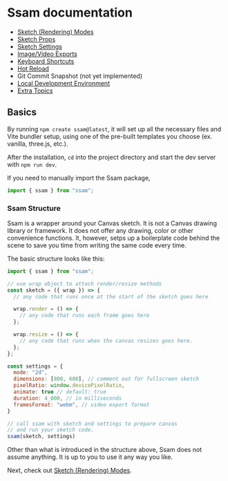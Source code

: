 # Ssam documentation

- [Sketch (Rendering) Modes](./modes.md)
- [Sketch Props](./props.md)
- [Sketch Settings](./settings.md)
- [Image/Video Exports](./file-exports.md)
- [Keyboard Shortcuts](./keyboard.md)
- [Hot Reload](./hot-reload.md)
- Git Commit Snapshot (not yet implemented)
- [Local Development Environment](./dev-env.md)
- [Extra Topics](./extra.md)

## Basics

By running `npm create ssam@latest`, it will set up all the necessary files and Vite bundler setup, using one of the pre-built templates you choose (ex. vanilla, three.js, etc.).

After the installation, `cd` into the project directory and start the dev server with `npm run dev`.

If you need to manually import the Ssam package,

```js
import { ssam } from "ssam";
```

### Ssam Structure

Ssam is a wrapper around your Canvas sketch. It is not a Canvas drawing library or framework. It does not offer any drawing, color or other convenience functions. It, however, setps up a boilerplate code behind the scene to save you time from writing the same code every time.

The basic structure looks like this:

```js
import { ssam } from "ssam";

// use wrap object to attach render/resize methods
const sketch = ({ wrap }) => {
  // any code that runs once at the start of the sketch goes here

  wrap.render = () => {
    // any code that runs each frame goes here
  };

  wrap.resize = () => {
    // any code that runs when the canvas resizes goes here.
  };
};

const settings = {
  mode: "2d",
  dimensions: [800, 600], // comment out for fullscreen sketch
  pixelRatio: window.devicePixelRatio,
  animate: true // default: true
  duration: 4_000, // in milliseconds
  framesFormat: "webm", // video export format
}

// call ssam with sketch and settings to prepare canvas
// and run your sketch code.
ssam(sketch, settings)
```

Other than what is introduced in the structure above, Ssam does not assume anything. It is up to you to use it any way you like.

Next, check out [Sketch (Rendering) Modes](./modes.md).
